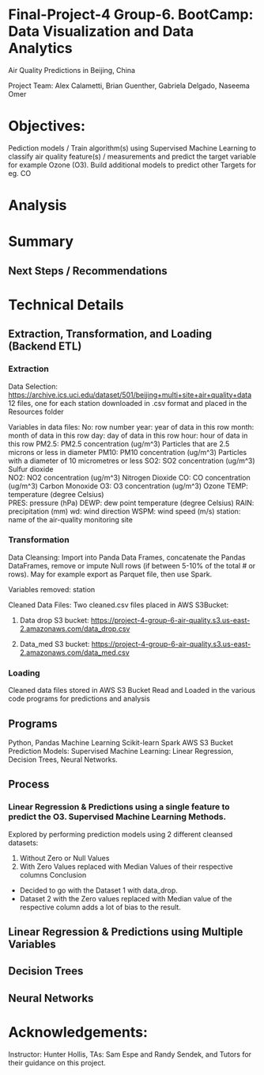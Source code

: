 # Final-Project-4 Group-6. BootCamp: Data Visualization and Data Analytics
Air Quality Predictions in Beijing, China

Project Team: Alex Calametti, Brian Guenther, Gabriela Delgado, Naseema Omer 

# Objectives: 
Pediction models / Train algorithm(s) using Supervised Machine Learning to classify air quality feature(s) / measurements and predict the target variable for example Ozone (O3). 
Build additional models to predict other Targets for eg. CO

# Analysis

# Summary 

## Next Steps / Recommendations

# Technical Details
## Extraction, Transformation, and Loading (Backend ETL)

### Extraction
Data Selection:  https://archive.ics.uci.edu/dataset/501/beijing+multi+site+air+quality+data
12 files, one for each station downloaded in .csv format and placed in the Resources folder

Variables in data files:
No: row number 
year: year of data in this row 
month: month of data in this row 
day: day of data in this row 
hour: hour of data in this row 
PM2.5: PM2.5 concentration (ug/m^3)   Particles that are 2.5 microns or less in diameter 
PM10: PM10 concentration (ug/m^3)     Particles with a diameter of 10 micrometres or less
SO2: SO2 concentration (ug/m^3)       Sulfur dioxide  
NO2: NO2 concentration (ug/m^3)       Nitrogen Dioxide
CO: CO concentration (ug/m^3)         Carbon Monoxide
O3: O3 concentration (ug/m^3)         Ozone
TEMP: temperature (degree Celsius)    
PRES: pressure (hPa)
DEWP: dew point temperature (degree Celsius)
RAIN: precipitation (mm)
wd: wind direction
WSPM: wind speed (m/s)
station: name of the air-quality monitoring site

### Transformation 
Data Cleansing: 
Import into Panda Data Frames, concatenate the Pandas DataFrames, remove or impute Null rows (if between 5-10% of the total # or rows). May for example export as Parquet file, then use Spark. 

Variables removed: station

Cleaned Data Files: Two cleaned.csv files placed in AWS S3Bucket:
1. Data drop S3 bucket: https://project-4-group-6-air-quality.s3.us-east-2.amazonaws.com/data_drop.csv

2. Data_med S3 bucket: https://project-4-group-6-air-quality.s3.us-east-2.amazonaws.com/data_med.csv

### Loading 
Cleaned data files stored in AWS S3 Bucket
Read and Loaded in the various code programs for predictions and analysis 

## Programs 
Python, Pandas 
Machine Learning
Scikit-learn
Spark 
AWS S3 Bucket
Prediction Models: Supervised Machine Learning: Linear Regression, Decision Trees, Neural Networks.  

## Process 
### Linear Regression & Predictions using a single feature to predict the O3. Supervised Machine Learning Methods.
Explored by performing prediction models using 2 different cleansed datasets: 
1. Without Zero or Null Values
2. With Zero Values replaced with Median Values of their respective columns
Conclusion
* Decided to go with the Dataset 1 with data_drop.  
* Dataset 2 with the Zero values replaced with Median value of the respective column adds a lot of bias to the result.

## Linear Regression & Predictions using Multiple Variables



## Decision Trees



## Neural Networks


# Acknowledgements: 
Instructor: Hunter Hollis, TAs: Sam Espe and Randy Sendek, and Tutors for their guidance on this project.